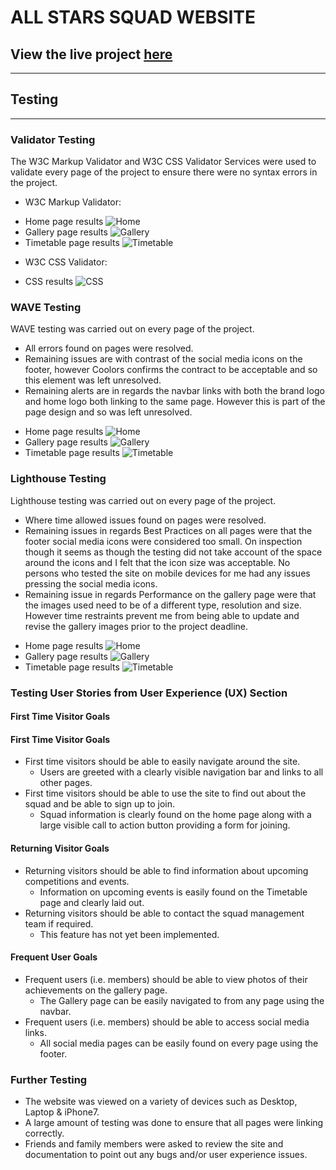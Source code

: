 # ALL STARS SQUAD WEBSITE

## View the live project [here](https://cherylethomas.github.io/portfolio-project/)
***

## Testing
***

### Validator Testing

The W3C Markup Validator and W3C CSS Validator Services were used to validate every page of the project to ensure there were no syntax errors in the project.

* W3C Markup Validator:
 - Home page results ![Home](assets/testing-images/html-index.png)
 - Gallery page results ![Gallery](assets/testing-images/html-gallery.png)
 - Timetable page results ![Timetable](assets/testing-images/html-timetable.png)

* W3C CSS Validator:
 - CSS results ![CSS](assets/testing-images/css.png)

### WAVE Testing

WAVE testing was carried out on every page of the project.

* All errors found on pages were resolved.
* Remaining issues are with contrast of the social media icons on the footer, however Coolors confirms the contract to be acceptable and so this element was left unresolved.
* Remaining alerts are in regards the navbar links with both the brand logo and home logo both linking to the same page.  However this is part of the page design and so was left unresolved.

 - Home page results ![Home](assets/testing-images/wave-home.png)
 - Gallery page results ![Gallery](assets/testing-images/wave-gallery.png)
 - Timetable page results ![Timetable](assets/testing-images/wave-timetable.png)

### Lighthouse Testing

Lighthouse testing was carried out on every page of the project.

* Where time allowed issues found on pages were resolved.
* Remaining issues in regards Best Practices on all pages were that the footer social media icons were considered too small.  On inspection though it seems as though the testing did not take account of the space around the icons and I felt that the icon size was acceptable.  No persons who tested the site on mobile devices for me had any issues pressing the social media icons.
* Remaining issue in regards Performance on the gallery page were that the images used need to be of a different type, resolution and size.  However time restraints prevent me from being able to update and revise the gallery images prior to the project deadline.

 - Home page results ![Home](assets/testing-images/lighthouse-home.png)
 - Gallery page results ![Gallery](assets/testing-images/lighthouse-gallery.png)
 - Timetable page results ![Timetable](assets/testing-images/lighthouse-timetable.png)


### Testing User Stories from User Experience (UX) Section

#### First Time Visitor Goals

#### First Time Visitor Goals

* First time visitors should be able to easily navigate around the site.
    - Users are greeted with a clearly visible navigation bar and links to all other pages.
* First time visitors should be able to use the site to find out about the squad and be able to sign up to join.
    - Squad information is clearly found on the home page along with a large visible call to action button providing a form for joining. 

#### Returning Visitor Goals

* Returning visitors should be able to find information about upcoming competitions and events.
    - Information on upcoming events is easily found on the Timetable page and clearly laid out.
* Returning visitors should be able to contact the squad management team if required.
    - This feature has not yet been implemented.

#### Frequent User Goals

* Frequent users (i.e. members) should be able to view photos of their achievements on the gallery page.
    - The Gallery page can be easily navigated to from any page using the navbar.
* Frequent users (i.e. members) should be able to access social media links.
    - All social media pages can be easily found on every page using the footer.

### Further Testing

* The website was viewed on a variety of devices such as Desktop, Laptop & iPhone7.
* A large amount of testing was done to ensure that all pages were linking correctly.
* Friends and family members were asked to review the site and documentation to point out any bugs and/or user experience issues.

